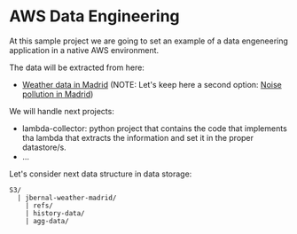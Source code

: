 # AWS Data Engineering

At this sample project we are going to set an example of a data engeneering application in a native AWS environment.

The data will be extracted from here:

* [Weather data in Madrid](https://datos.madrid.es/portal/site/egob/menuitem.c05c1f754a33a9fbe4b2e4b284f1a5a0/?vgnextoid=4985724ec1acd610VgnVCM1000001d4a900aRCRD&vgnextchannel=374512b9ace9f310VgnVCM100000171f5a0aRCRD&vgnextfmt=default)
(NOTE: Let's keep here a second option: [Noise pollution in Madrid](https://datos.madrid.es/portal/site/egob/menuitem.c05c1f754a33a9fbe4b2e4b284f1a5a0/?vgnextoid=b8c427a272e4e410VgnVCM2000000c205a0aRCRD&vgnextchannel=374512b9ace9f310VgnVCM100000171f5a0aRCRD&vgnextfmt=default))

We will handle next projects:

* lambda-collector: python project that contains the code that implements tha lambda that extracts the information and set it in the proper datastore/s.
* ...

Let's consider next data structure in data storage:
```
S3/
  | jbernal-weather-madrid/
    | refs/
    | history-data/
    | agg-data/
```
